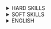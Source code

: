<details> <summary>HARD SKILLS</summary><blockquote>

<details><summary>Base IT knowledge</summary><blockquote>
  
<details><summary>Computer science</summary><blockquote>

**_Expected for selected level:_**

<details><summary>Basic data structures</summary><blockquote>

---
Success criteria:
+ Primitive data types
+ Array
+ Linked List
+ Stack
+ Map/Dictionary
+ Queue
+ Deque
---
Materials:
+ [Array Data Structure](http://en.wikipedia.org/wiki/Array_data_structure)
+ [Implementations](https://docs.oracle.com/javase/tutorial/collections/implementations/index.html)
+ [Queue](http://en.wikipedia.org/wiki/Queue_(abstract_data_type))
+ [Stack](http://en.wikipedia.org/wiki/Stack_(abstract_data_type))
---
</blockquote></details>

<details><summary>Recursion</summary><blockquote>

---
Success criteria:
+ Recursion vs Iteration
+ Head vs Tail recursion
---
Materials:
+ [Recursion](http://en.wikipedia.org/wiki/Recursion_(computer_science))
+ [Recursive Programming](https://www.cs.cmu.edu/~adamchik/15-121/lectures/Recursions/recursions.html)
+ [Replace Recursion with Iteration](https://www.refactoring.com/catalog/replaceRecursionWithIteration.html)
---
</blockquote></details>

<details><summary>Advanced data structures</summary><blockquote>

---
Success criteria:
+ Heap
+ Trees
+ Self-balanced trees (red-black, B-tree)
+ Graph definition
+ Graph types
+ Common graph problems
+ Concurrency data structures
---
Materials:
+ [Algorithms, Part II](https://www.coursera.org/learn/algorithms-part2)
+ [Collections cheat-sheet](http://zeroturnaround.com/wp-content/uploads/2016/04/Java-Collections-cheat-sheet.png)
+ [Implementations](https://docs.oracle.com/javase/tutorial/collections/implementations/index.html)
---
</blockquote></details>

<details><summary>Basic algorithms</summary><blockquote>

---
Success criteria:
+ Big-O notation
+ Divide-and-conquer algorithms
+ Randomized algorithms
+ Quick sort
+ Merge sort
+ Greedy algorithms
+ Lists manipulations
+ Binary search
---
Materials:
+ [Algorithms, Part I](https://www.coursera.org/learn/algorithms-part1)
+ [Algorithms: Design and Analysis, Part 1](https://www.coursera.org/course/algo)
+ [Thomas H Cormen: Introduction to Algorithms](https://www.amazon.com/Introduction-Algorithms-3rd-MIT-Press/dp/0262033844)
---
</blockquote></details>

<details><summary>Basic data structures internals</summary><blockquote>

---
Success criteria:
+ Basic data structures implementation details (for particular technology stack). Ex: ArrayList, LinkedList, HashMap
---
Materials:
+ [Hash Table](http://en.wikipedia.org/wiki/Hash_table)
+ [Implementations](https://docs.oracle.com/javase/tutorial/collections/implementations/index.html)
---
</blockquote></details>

**_Optional for selected level:_**

<details><summary>Advanced algorithms</summary><blockquote>

---
Success criteria:
+ Sequence alignment
+ Binary search tree
+ Tree traversal
+ Minimum spanning tree
+ Clustering
+ Depths first search
+ Breadth first search
+ Dijkstra shortest path
+ Dynamic programming
+ Knapsack problem
+ Travelling Salesman Problem
---
Materials:
+ [Algorithms (4th Edition) 4th Edition](Algorithms (4th Edition) 4th Edition by Robert Sedgewick (Author), Kevin Wayne (Author))
+ [Algorithms: Design and Analysis, Part 1](https://www.coursera.org/course/algo)
+ [Algorithms: Design and Analysis, Part 2](https://www.coursera.org/course/algo2)
+ [Basic Sorting algorithms](http://en.wikipedia.org/wiki/Sorting_algorithm)
+ [Red black tree](http://en.wikipedia.org/wiki/Red%E2%80%93black_tree)
+ [Trees](http://en.wikipedia.org/wiki/Tree_(data_structure))
+ [Understanding algorithm complexity](http://en.wikipedia.org/wiki/Analysis_of_algorithms)
---
</blockquote></details>

<details><summary>Cryptography</summary><blockquote>

---
Success criteria:
+ Symmetric cryptography
+ Asymmetric cryptography
+ Hashing
---
Materials:
+ [Cryptography](https://en.wikipedia.org/wiki/Cryptography)
+ [Hash function](http://en.wikipedia.org/wiki/Hash_function)
---
</blockquote></details>

<details><summary>Machine Learning</summary><blockquote>

---
Success criteria:
+ Supervised vs Non-supervised learning
+ Linear Regression
+ Logistic Regression
+ Neural Networks
---
Materials:
+ [Machine Learning](https://www.coursera.org/learn/machine-learning)
---
</blockquote></details>

<details><summary>P-Complete problems</summary><blockquote>

---
Success criteria:
+ Definition
+ P vs NP
+ Approaches for NP-Complete problems
---
Materials:
+ [Algorithms: Design and Analysis, Part 2](https://www.coursera.org/course/algo2)
---
</blockquote></details>

<details><summary>Optimization approaches</summary><blockquote>

---
Success criteria:
+ Genetic algorithm
+ Simulated annealing
+ Monte Carlo method
+ Gradient descent
+ Linear optimization (Simplex algorithm, Ellipsoid method)
---
Materials:
+ [Ellipsoid method](https://en.wikipedia.org/wiki/Ellipsoid_method)
+ [Genetic algorithm](https://en.wikipedia.org/wiki/Genetic_algorithm)
+ [Gradient descent](https://en.wikipedia.org/wiki/Gradient_descent)
+ [Monte Carlo method](https://en.wikipedia.org/wiki/Monte_Carlo_method)
+ [Simplex algorithm](https://en.wikipedia.org/wiki/Simplex_algorithm)
+ [Simulated annealing](https://en.wikipedia.org/wiki/Simulated_annealing)
---
</blockquote></details>

</blockquote></details>

</blockquote></details>

<details><summary>Architecture knowledge</summary><blockquote>

**_Expected for selected level:_**

<details><summary>Layered architecture</summary><blockquote>

---
Success criteria:
+ Different layers has to be named (presentation layer -> business layer -> persistence layer -> database) - Purpose of layer isolation (concept of Separation of Concern, layers are replaceable) - One way communication, concept of open and closed layers (open can be leaped over) - Elements of the various layers (presentation layer: jsf page, managed bean, business layer: business objects, persistence layer: persistence mgr -> mybatis, database: various SQL solutions, NoSQL)
---
Materials:
+ [Layered Application Guidelines](https://msdn.microsoft.com/en-us/library/ee658109.aspx)
+ [Layered Architecture : Pattern Description, Key Concepts](https://www.safaribooksonline.com/library/view/software-architecture-patterns/9781491971437/ch01.html)
---
</blockquote></details>

<details><summary>UML Basics for Developers - Novice</summary><blockquote>

---
Success criteria:
+ Understanding purpose and importance of UML
+ Ability to read any type of UML diagrams
---
Materials:
+ [UML Essentials for Java](http://www.amazon.com/UML-Java%C2%BF-Programmers-Robert-Martin/dp/0131428489)
---
</blockquote></details>

<details><summary>Architectural patterns</summary><blockquote>

---
Success criteria:
+ Understanding the basics: - Why does a clear, properly defined architecture is important? (seeing the big picture before starting the development, avoiding the big ball of mud…) - How does architecture patterns help? (help define basic characteristics/behavior of an app.) - List the various patterns (monolithic, Microservices, SOA, client-server, layered, space based, microkernel, pipe and filter...) - Understanding the differences between the pattern, when to use them (scalability, performance, ease of deployment, testability, other quality attributes)
---
Materials:
+ [CQRS](http://martinfowler.com/bliki/CQRS.html)
+ [Event-driven architecture](https://en.wikipedia.org/wiki/Event-driven_architecture)
+ [Event sourcing](http://martinfowler.com/eaaDev/EventSourcing.html)
+ [Event sourcing, event-driven architectures and CQRS](https://www.youtube.com/watch?v=aWUZLejW-2I)
+ [Software Architecture Fundamentals Understanding the Basics by O'Reilly](http://shop.oreilly.com/product/110000195.do)
+ [Software Architecture Patterns](http://www.oreilly.com/programming/free/software-architecture-patterns.csp)
---
</blockquote></details>

<details><summary>Domain-driven design</summary><blockquote>

---
Success criteria:
+ - Importance of a domain expert, the ubiquitous language - Bounded context - Entity vs. Value Object, Associations, Aggregates - Typical patterns in DDD (Repository Façade, Adapter) - Anti corruption layer - Domain events
---
Materials:
+ [DDD Community](http://dddcommunity.org/)
+ [Domain-Driven Design: Tackling Complexity in the Heart of Software](https://www.amazon.com/gp/product/0321125215/)
+ [Domain-Driven Design Quickly](http://www.infoq.com/minibooks/domain-driven-design-quickly)
+ [Pluralsight](http://www.pluralsight.com/courses/domain-driven-design-fundamentals)
---
</blockquote></details>

<details><summary>Integration Patterns - Intermediate</summary><blockquote>

---
Success criteria:
+ Theoretical knowledge of most integration patterns
+ Understanding of systems integration concepts
---
Materials:
+ [Compact list of the patterns](http://camel.apache.org/enterprise-integration-patterns.html)
+ [Introduction to integration patterns](http://www.amazon.com/Enterprise-Integration-Patterns-Designing-Deploying/dp/0321200683)
+ [Introduction to Integration With Apache Camel](https://www.pluralsight.com/courses/apache-camel-intro-integration)
---
</blockquote></details>

<details><summary>SOA + Microservices</summary><blockquote>

---
Success criteria:
+ Understanding the concepts of both SOA and MS (service components, distributed architecture) and bringing differences in compare SOA and MS (i.e. SOA is complex, expensive, difficult to understand and implement)
+ Describing implementation topologies (API REST-based, Application REST-based topology, Centralized messaging topology)
+ Name advantages of Microservices architecture versus SOA and vice versa
---
Materials:
+ [Event-Driven Microservices](http://shop.oreilly.com/product/0636920047551.do)
+ [Microservice architecture patterns and best practices](http://microservices.io/)
+ [Microsoft application architecture guide. Chapter 9: Service Layer Guidelines](https://docs.microsoft.com/en-us/previous-versions/msp-n-p/ee658090(v%3dpandp.10))
+ [Service layer](http://www.microsoft.com/en-us/download/details.aspx?id=16236)
---
</blockquote></details>

<details><summary>Typical architecture bugs/antipatterns</summary><blockquote>

---
Success criteria:
+ Architecture by implication: we go Agile, we don't need architecture Design by committee: too many person involved, but no unifying plan or vision -> one knowledgeable, accountable architect needed Analysis paralysis: too many details hide the core principles Vendor lock-in: dependency on one, big vendor Reinvent the wheel: missing communication between projects Big upfront design: designing the entire architecture at the beginning of the project when you know least about the system Armchair architecture: non-coding architects, who are not fully involved in the full lifecycle of the project
---
Materials:
+ [Useful reading](https://sourcemaking.com/antipatterns/software-architecture-antipatterns)
---
</blockquote></details>

<details><summary>UML Basics for Developers - Intermediate</summary><blockquote>

---
Success criteria:
+ Ability to draw any type of UML diagrams
+ Contribution to architecture documentation
---
Materials:
+ [UML Concepts](Michael R. Blaha, James R Rumbaugh. Object-Oriented Modeling and Design with UML)
+ [UML Distilled](http://www.amazon.com/UML-Distilled-Standard-Modeling-Language-ebook/dp/B000OZ0N8A/ref=mt_kindle?_encoding=UTF8&me=)
---
</blockquote></details>

<details><summary>Integration Patterns - Advanced</summary><blockquote>

---
Success criteria:
+ Practical usage of several integration patterns
---
Materials:
+ [Integration patterns](http://www.enterpriseintegrationpatterns.com/)
---
</blockquote></details>

<details><summary>Message-oriented architecture</summary><blockquote>

---
Success criteria:
+ Describe some patterns: CQRS, Event-sourcing
+ Comparison between Message-oriented architecture and Event-driven Architecture
+ Drawbacks of Message-oriented architecture (transactions support, maintenance and governance of component contracts)
+ PROS and CONS of the various development process stages comparing to other patterns (i.e. development VS deployment, testability VS scalability)
---
Materials:
+ [Enterprise integration patterns - designing, building, and deploying messaging solutions](http://www.amazon.com/Enterprise-Integration-Patterns-Designing-Deploying/dp/0321200683/)
---
</blockquote></details>

</blockquote></details>  

<details><summary>Development</summary><blockquote>

<details><summary>Java Development</summary><blockquote>

<details><summary>Java Software Design</summary><blockquote>

Expected for selected level:
<details><summary>GOF Patterns - Novice</summary><blockquote>
This is a dropdown with text!
</blockquote></details>

<details><summary>Aspect-oriented programming</summary><blockquote>
This is a dropdown with text!
</blockquote></details>

<details><summary>GOF Patterns - Intermediate</summary><blockquote>
This is a dropdown with text!
</blockquote></details>

<details><summary>OOP design principles</summary><blockquote>
This is a dropdown with text!
</blockquote></details>

<details><summary>Functional programming</summary><blockquote>
This is a dropdown with text!
</blockquote></details>

Optional for selected level:
<details><summary>Reactive design/programming</summary><blockquote>
This is a dropdown with text!
</blockquote></details>

</blockquote></details>

<details><summary>Java SE Development</summary><blockquote>
  
<details><summary>Core Java Development</summary><blockquote>

**_Expected for selected level:_**

<details><summary>Java and XML - Novice</summary><blockquote>
  
---  
Success criteria:
+ Understand the concept of marshalling / unmarshalling
+ Understand XML parsing concepts
---
Materials:
Java & XML
+ https://www.ntu.edu.sg/home/ehchua/programming/java/J6d_xml.html
+ https://docs.oracle.com/javase/tutorial/jaxb/TOC.html
+ http://www.oracle.com/technetwork/articles/javase/index-140168.html
+ https://www.javatpoint.com/jaxb-unmarshalling-example
+ https://examples.javacodegeeks.com/core-java/xml/bind/jaxb-unmarshal-example/
---
</blockquote></details>

<details><summary>Java Collections overview</summary><blockquote>

---
Success criteria:
+ Know all basic interfaces (List, Set, Map) and understand their differences
+ Know implementations of these interfaces from JDK and their behavior
---
Materials:
+ [Collections.compare:JDK, Eclipse, Guava, Apache](https://youtu.be/QwZF8xQHlxE?t=2504)
+ [Collections Framework Overview](https://docs.oracle.com/javase/8/docs/technotes/guides/collections/overview.html)
+ [Java Collections Framework](http://www.tutorialspoint.com/java/java_collections.htm)
+ [Java Collections Framework summary table](http://www.codejava.net/java-core/collections/java-collections-framework-summary-table)
+ [Java collections overview](http://tutorials.jenkov.com/java-collections/overview.html)
+ [Java collections overview](https://en.wikiversity.org/wiki/Java_Collections_Overview)
---
</blockquote></details>

<details><summary>Java IO</summary><blockquote>

---
Success criteria:
+ Know Java serialization approaches
+ Reader/Writer vs Stream
---
Materials:
+ [Introduction to Java Serialization](https://www.baeldung.com/java-serialization)
+ [java.io Quick Reference](http://www.cs101.org/ipij/io-reference.html)
---
</blockquote></details>

<details><summary>Java Language Fundamentals</summary><blockquote>

---
Success criteria:
+ Understand OOP concepts
+ Know language syntax and constructions
+ Understand visibility modifiers, exception handling
+ Be aware of java.lang.*classes
---
Materials:
+ [Java - Basic Syntax](http://www.tutorialspoint.com/java/java_basic_syntax.htm)
+ [Java Language Specification > Chapter 18. Syntax](https://docs.oracle.com/javase/specs/jls/se7/html/jls-18.html)
+ [Java Language Specification > Chapter 19. Syntax](https://docs.oracle.com/javase/specs/jls/se8/html/jls-19.html)
+ [Java Programming Cheatsheet](http://introcs.cs.princeton.edu/java/11cheatsheet/)
+ [Some Java Syntax for Applications](http://www.willamette.edu/~gorr/classes/cs231/lectures/chp2.htm)
---
</blockquote></details>

<details><summary>Java Management Extensions (JMX) - Novice</summary><blockquote>

---
Success criteria:
+ Terms
+ Manageable Resource
+ Mbean
+ MBean Server
+ Accessing Mbeans
---
Materials:
+ [Essentials of the JMX API](http://docs.oracle.com/javase/1.5.0/docs/guide/jmx/tutorial/essential.html)
+ [Getting Started with Java Management Extensions (JMX)](http://www.oracle.com/technetwork/articles/javase/jmx-138825.html)
---
</blockquote></details>

<details><summary>Java Security, overview</summary><blockquote>

---
Success criteria:
+ Java Security Overview (hashing, signing, cryptography)
---
Materials:
+ [Java Security API](http://journals.ecs.soton.ac.uk/java/tutorial/security1.1/overview/index.html)
+ [Overview of Java Security Models](https://docs.oracle.com/cd/E12839_01/core.1111/e10043/introjps.htm)
---
</blockquote></details>

<details><summary>Multithreading: classic model and concurrency - Novice</summary><blockquote>

---
Success criteria:
+ Synchronized keyword (static vs non-static method, synchronized block)
+ volatile keyword, gotchas with 64-bit values
+ wait/notify/notifyAll, sleep, yeild
+ Starting new thread (start vs run), Runnable interface
+ Daemon Threads + JVM shutdown
+ Shutdown Hooks
+ Thread Groups
---
Materials:
+ [The Java Tutorials: Concurrency](https://docs.oracle.com/javase/tutorial/essential/concurrency/)
---
</blockquote></details>

<details><summary>The Java Database Connectivity API (JDBC), basics</summary><blockquote>

---
Success criteria:
+ Establishing a Connection
+ Using Callable Statements
+ Using Prepared Statements
+ Protecting from SQL injections
---
Materials:
+ [Java JDBC Tutorial - Part 0: Overview](https://www.youtube.com/watch?v=8-iQDUl10vM)
+ [Processing SQL Statements with JDBC](https://docs.oracle.com/javase/tutorial/jdbc/basics/processingsqlstatements.html)
---
</blockquote></details>

<details><summary>Java and XML - Intermediate</summary><blockquote>

---
Success criteria:
+ Be able to compare DOM / SAX / StAX / JAXB and select the most appropriate for the problem
+ Be able to customize XML processing operations
+ Know what is XPath and when to use it
+ Be aware of XSLT and its use cases
+ XSDs and DTDs
---
Materials:
+ [Document Object Model (DOM)](https://www.youtube.com/watch?v=ABIEmAyKtls)
+ [Extensible Stylesheet Language Transformations (XSLT/XPath), Xpath](https://www.youtube.com/watch?v=GCHfgJFzvKk)
+ [Generate XML Schema from Java class using 'schemagen' tool](http://theopentutorials.com/post/uncategorized/generate-xml-schema-from-java-class-using-schemagen-tool/)
+ [Java API for XML Processing (JAXP)](http://homepages.inf.ed.ac.uk/stg/teaching/ec/slides/jaxp.pdf)
+ [Java API for XML Processing (JAXP), in practice](http://www.ibm.com/developerworks/ru/library/x-stax1/)
+ [JAXB tutorial part 1: XML Binding explained : javavids](https://www.youtube.com/watch?v=4J_ytgQ96Kg)
+ [Simple API for XML (SAX)](https://xerces.apache.org/xerces2-j/faq-sax.html#faq-1)
+ [Simple API for XML (SAX)](http://www.saxproject.org/quickstart.html)
+ [Streaming API for XML (StAX)](https://docs.oracle.com/javase/tutorial/jaxp/stax/why.html)
---
</blockquote></details>

<details><summary>Java Collections day-to-day usage</summary><blockquote>

---
Success criteria:
+ Understand implementation details of concrete classes
---
Materials:
+ [Java Collections](http://www.benchresources.net/interview-question-on-java-collection-framework-overview/)
+ [Java collections overview](http://java-performance.info/java-collections-overview/)
---
</blockquote></details>

<details><summary>Java Management Extensions (JMX) - Intermediate</summary><blockquote>

---
Success criteria:
+ JMX Agent
+ Instrumentation
+ JMX API
---
Materials:
+ [Using JMX Agents](https://docs.oracle.com/javase/8/docs/technotes/guides/jmx/overview/agent.html)
---
</blockquote></details>

<details><summary>Java Naming & Directory Interface (JNDI)</summary><blockquote>

---
Success criteria:
+ JNDI Overview
+ JNDI Context
+ JNDI Environment
+ Binding Objects
+ Type Inference
---
Materials:
+ [Java Naming and Directory Interface (JNDI)](http://docs.oracle.com/javase/8/docs/technotes/guides/jndi/)
+ [Naming and Directory Concepts](https://docs.oracle.com/javase/tutorial/jndi/concepts/index.html)
---
</blockquote></details>

<details><summary>Java NIO - Intermediate</summary><blockquote>

---
Success criteria:
+ NIO files
---
Materials:
+ [Java NIO files tutorial (Oracle site)](https://docs.oracle.com/javase/tutorial/essential/io/fileio.html)
---
</blockquote></details>

<details><summary>Multithreading: classic model and concurrency - Intermediate</summary><blockquote>

---
Success criteria:
+ Standard Executors (Single-Thread, Fixed, Pooled)
+ Scheduled executor
+ Callable/Future interface
+ ReentrantLock, ReentrantReadWriteLock
+ Atomic* (Integer, Boolean, etc)
+ Concurrent collections: CopyOnWriteArrayList/Set, ConcurrentSkipListMap/Set, ConcurrentHashMap
+ Thread States
+ BlockingQueues/Dequeues (Linked*, Array*, Priority*,etc...)
---
Materials:
+ [Java Concurrency Essentials Tutorial](https://www.javacodegeeks.com/2015/09/java-concurrency-essentials.html)
+ [Java Concurrent Animated](https://sourceforge.net/projects/javaconcurrenta)
---
</blockquote></details>

<details><summary>The Java Database Connectivity API (JDBC), in practice</summary><blockquote>

---
Success criteria:
+ Using Transactions
+ Obtaining metadata
+ Batch Processing
---
Materials:
+ [An Introduction to Java Database (JDBC) Programming](http://www.ntu.edu.sg/home/ehchua/programming/java/JDBC_Basic.html)
+ [JDBC Performance Tuning](http://www.simplecodestuffs.com/jdbc-performance-tuning/)
+ [JDBC - Transactions](http://www.tutorialspoint.com/jdbc/jdbc-transactions.htm)
+ [Using SQLXML Objects](https://docs.oracle.com/javase/tutorial/jdbc/basics/sqlxml.html)
---
</blockquote></details>

<details><summary>Java and XML - Advanced</summary><blockquote>

---
Success criteria:
+ Schema generation (schemagen)
+ Mapping cyclic references to XML
+ Dealing with large documents, performance and thread-safety
+ When to Use StAX
+ Streaming versus DOM
+ Pull Parsing versus Push Parsing
+ StAX Use Cases
+ Comparing StAX to Other JAXP APIs
+ StAX API
+ Cursor API
+ Iterator API
+ Iterator Event Types
+ Event Mapping
---
Materials:
+ [Trail: Java API for XML Processing (JAXP)](https://docs.oracle.com/javase/tutorial/jaxp/)
---
</blockquote></details>

<details><summary>Java Management Extensions (JMX) - Advanced</summary><blockquote>

---
Success criteria:
+ JMX Connectors
+ Lookup Services
+ Configuration
+ JMX Security
---
Materials:
+ [MX: Much More Than Just Application Monitoring](https://www.youtube.com/watch?v=aKGYa6Y9r60)
---
</blockquote></details>

<details><summary>Java Memory Model</summary><blockquote>

---
Success criteria:
+ Synchronizes-With rule
+ Happens-Before rule
+ synchronized keyword semantics
+ volatile keyword semantics
+ final fields visibility
---
Materials:
+ [JLS Chapter 17](https://docs.oracle.com/javase/specs/jls/se7/html/jls-17.html)  
---
</blockquote></details>

<details><summary>Java NIO - Advanced</summary><blockquote>

---
Success criteria:
+ Java NIO vs. IO
+ NIO network programming
---
Materials:
+ [Java NIO vs. IO](http://tutorials.jenkov.com/java-nio/index.html)
---
</blockquote></details>

<details><summary>Multithreading: classic model and concurrency - Advanced</summary><blockquote>

---
Success criteria:
+ Semaphore, Phaser, CountdownLatch, CyclicBarrier
+ Fork/Join pool
+ Self-Monitoring, Deadlock detection, long wait detection (over JMX)
---
Materials:
+ [Java Concurrency Utilities](http://tutorials.jenkov.com/java-util-concurrent/index.html)
---
</blockquote></details>

<details><summary>The Java Database Connectivity API (JDBC), advanced</summary><blockquote>

---
Success criteria:
+ Using Advanced Data Types (large objects, arrays, etc.)
+ Streaming Large Portions of Data
+ Transaction Isolation Levels
+ Safepoints
---
</blockquote></details>

**_Optional for selected level:_**

<details><summary>Authentication and Access Control</summary><blockquote>

---
Success criteria:
+ Java Authentication and Authorization Service (JAAS)
+ Signature Timestamp Support
---
Materials:
+ [JAAS Tutorials](http://www.cs.lafayette.edu/docs/java/guide/security/jaas/tutorials/index.html)
---
</blockquote></details>

<details><summary>Cryptography in Java</summary><blockquote>

---
Success criteria:
+ Java Cryptography Architecture(JCA)
+ Java Cryptographic Extension (JCE)
---
Materials:
+ [Java Cryptography Architecture](https://docs.oracle.com/javase/10/security/java-cryptography-architecture-jca-reference-guide.htm)
---
</blockquote></details>

<details><summary>Java Security, advanced</summary><blockquote>

---
Success criteria:
+ Security Architecture
+ Standard Algorithm
+ Oracle Providers
+ Policy Permissions
+ Default Policy Implementation and Policy File Syntax
+ API for Privileged Blocks
+ Security Managers
+ Security for Rich Internet Applications (RIAs)
+ Troubleshooting Security
+ The XML Digital Signature
---
</blockquote></details>

<details><summary>Lock-free programming</summary><blockquote>

---
Success criteria:
+ Difference from the approach with locks
+ Atomic operations, CAS, spinlocks, ABA problem
+ Lock-structures (queue, stack, map)
---
</blockquote></details>

<details><summary>Public Key Infrastructure (PKI)</summary><blockquote>

---
Success criteria:
+ X.509 Certificate and Certificate Revocations Lists (CRLs)
+ Java CertPath API
+ On-Line Certificate Status Protocol (OCSP)
+ Java PKCS#11 Reference Guide
---
Materials:
+ [Public Key Infrastructure (PKI)](https://www.youtube.com/watch?v=GQVSpHDfW4s)
---
</blockquote></details>

<details><summary>Secure Communications</summary><blockquote>

---
Success criteria:
+ Java Secure Socket Extension(JSSE)
+ Java GSS-API(JGSS)
+ Java SASL API
---
Materials:
+ [Support Readiness Document for Java Secure Socket Extension 1.0.1](http://ls7-www.cs.uni-dortmund.de/doc2/ersticd/dokumentation/supportreadiness/JSSE_SRD.pdf)
---
</blockquote></details>

</blockquote></details>

<details><summary>JVM, JDK and Tools</summary><blockquote>

**_Expected for selected level:_**

<details><summary>Classloading - Intermediate</summary><blockquote>

---
Success criteria:
+ Bootstrap, System and Extension classloaders
+ Current and Context Classloaders
+ How a class is loaded within JVM
---
Materials:
+ [Loading, Linking, and Initializing](https://docs.oracle.com/javase/specs/jvms/se7/html/jvms-5.html)
---
</blockquote></details>

<details><summary>Garbage Collection in Java</summary><blockquote>

---
Success criteria:
+ Available Collectors
+ Parallel Collector
+ Concurrent Collector
+ Sizing the Generations
---
Materials:
+ [Java Garbage Collection Basics](http://www.oracle.com/webfolder/technetwork/tutorials/obe/java/gc01/index.html)
+ [Java Garbage Collection Handbook](https://plumbr.io/java-garbage-collection-handbook)
+ [Java SE 8 HotSpot Virtual Machine Garbage Collection Tuning](https://docs.oracle.com/javase/10/gctuning/toc.htm)
---
</blockquote></details>

<details><summary>HotSpot Ergonomics</summary><blockquote>

---
Success criteria:
+ Garbage collector
+ Heap size
+ Runtime compiler
---
</blockquote></details>

<details><summary>HotSpot Performance and Tuning</summary><blockquote>

---
Success criteria:
+ Memory and Garbage Collection
+ Startup and Runtime Performance Optimization
+ Heap Monitoring
+ Thread Monitoring
+ Analysis Tools
---
Materials:
+ [Introduction to HotSpot JVM Performance and Tuning](https://www.ibm.com/support/knowledgecenter/SS3JSW_6.0.0/performance/performance/integrator/SIPM_HotSpotJVMIntro.html?view=embed)
+ [JVM runtime analysis](https://docs.bmc.com/docs/display/public/ars81/JVM+runtime+analysis)
+ [Tuning Java Virtual Machines (JVMs)](https://docs.oracle.com/cd/E24329_01/web.1211/e24390/jvm_tuning.htm#PERFM150)
---
</blockquote></details>

<details><summary>HotSpot VM overview</summary><blockquote>

---
Success criteria:
+ Engine Architecture
+ Command Line Options
---
Materials:
+ [The JVM Architecture Explained](https://dzone.com/articles/jvm-architecture-explained)
---
</blockquote></details>

<details><summary>Java Troubleshooting, Profiling, Monitoring and Management Tools</summary><blockquote>

---
Success criteria:
+ jconsole, Java Visual VM
+ Java Mission Control, Java Flight Recorder
---
Materials:
+ [Java Troubleshooting, Profiling, Monitoring and Management Tools](https://docs.oracle.com/javase/8/docs/technotes/tools/unix/s8-management-tools.html#sthref275)
---
</blockquote></details>

<details><summary>Classloading - Advanced</summary><blockquote>

---
Success criteria:
+ Implementing your own classloader
+ Classloading within application servers
+ Classloading and OSGi
---
Materials:
+ [Add link]()
---
</blockquote></details>

**_Optional for selected level:_**

<details><summary>Create and Build Applications</summary><blockquote>

---
Success criteria:
+ extcheck, jdeps, java, javah, jdb
---
Materials:
+ [Create and Build Applications](https://docs.oracle.com/javase/8/docs/technotes/tools/unix/s1-create-build-tools.html#sthref31)
---
</blockquote></details>

<details><summary>Internationalization Tools</summary><blockquote>

---
Success criteria:
+ native2ascii
---
Materials:
+ [Internationalization Tools](https://docs.oracle.com/javase/8/docs/technotes/tools/unix/s3-internationalizat-tools.html#sthref162)
---
</blockquote></details>

<details><summary>Java DB</summary><blockquote>

---
Success criteria:
+ Java DB overview
---
Materials:
+ [Add link]()
---
</blockquote></details>

<details><summary>Java Deployment Tools</summary><blockquote>

---
Success criteria:
+ javapackager, pack200, unpack200
---
Materials:
+ [Java Deployment Tools](https://docs.oracle.com/javase/8/docs/technotes/tools/unix/s6-deployment-tools.html#sthref214)
---
</blockquote></details>

<details><summary>Java IDL and RMI-IIOP Tools</summary><blockquote>

---
Success criteria:
+ tnameserv, idlj, orbd, servertool
---
Materials:
+ [Java IDL and RMI-IIOP Tools](https://docs.oracle.com/javase/8/docs/technotes/tools/unix/s5-idl-rmi-iiop.html#sthref183)
---
</blockquote></details>

<details><summary>Java Virtual Machine Tool Interface (JVM TI)</summary><blockquote>

---
Success criteria:
+ Java Virtual Machine Tool Interface (JVM TI) overview
---
Materials:
+ [Add link]()
---
</blockquote></details>

<details><summary>Java Web Services Tools</summary><blockquote>

---
Success criteria:
+ scheamgen, wsgen, wsimport, xjc
---
Materials:
+ [Java Web Services Tools](https://docs.oracle.com/javase/8/docs/technotes/tools/unix/s10-web-services-tools.html#sthref310)
---
</blockquote></details>

<details><summary>Java Web Start Tools</summary><blockquote>

---
Success criteria:
+ javaws
---
Materials:
+ [Java Web Start Tools](https://docs.oracle.com/javase/8/docs/technotes/tools/unix/s7-web-start-tools.html#sthref269)
---
</blockquote></details>

<details><summary>Monitoring Tools</summary><blockquote>

---
Success criteria:
+ jcmd, jps, jstat , jstatd
---
Materials:
+ [Monitoring Tools](https://docs.oracle.com/javase/8/docs/technotes/tools/unix/s9-monitoring-tools.html#sthref282)
---
</blockquote></details>

<details><summary>Remote Method Invocation (RMI) Tools</summary><blockquote>

---
Success criteria:
+ rmic, rmiregistry, rmid, serialver
---
Materials:
+ [Remote Method Invocation (RMI) Tools](https://docs.oracle.com/javase/8/docs/technotes/tools/unix/s4-rmi-tools.html#sthref166)
---
</blockquote></details>

<details><summary>Scripting Tools</summary><blockquote>

---
Success criteria:
+ jjs
+ jrunscript
---
Materials:
+ [Scripting Tools](https://docs.oracle.com/javase/8/docs/technotes/tools/unix/s12-scripting-tools.html#sthref347)
---
</blockquote></details>

<details><summary>Security Tools</summary><blockquote>

---
Success criteria:
+ keytool, jarsigner, policytool, kinit, klist, ktab
---
Materials:
+ [Security Tools](https://docs.oracle.com/javase/8/docs/technotes/tools/unix/s2-security-tools.html#sthref123)
---
</blockquote></details>

<details><summary>The Java Virtual Machine Specification, advanced</summary><blockquote>

---
Success criteria:
+ The class File Format
+ The ClassFile Structure
+ The Internal Form of Names
+ Descriptors
+ The Constant Pool
+ Fields
+ Methods
+ Attributes
+ Format Checking
+ Constraints on Java Virtual Machine code
+ Loading, Linking, and Initializing
+ The Java Virtual Machine Instruction Set
+ HotSpot Engine Architecture
+ HotSpot Thread Implementation (Solaris)
---
Materials:
+ [Add link]()
---
</blockquote></details>

<details><summary>The Java Virtual Machine Specification, basics</summary><blockquote>

---
Success criteria:
+ The Structure of the Java Virtual Machine
+ Classloader subsystem
+ Runtime data areas
+ Execution engine
---
Materials:
+ [The Java Virtual Machine](https://www.artima.com/insidejvm/ed2/jvmP.html)
---
</blockquote></details>

<details><summary>The Java Virtual Machine Specification, in practice</summary><blockquote>

---
Success criteria:
+ Compiling for the Java Virtual Machine
+ ByteCode Format
+ Constants, Local Variables, and Control Constructs representation
+ Arithmetic representation
+ Accessing the Run-Time Constant Pool
+ Receiving Arguments representation
+ Invoking Methods representation
+ Class Instances representation
+ Arrays representation
+ Compiling Switches
+ Operations on the Operand Stack
+ Throwing and Handling Exceptions
+ Compiling finally
+ Synchronization representation
+ Annotations
---
Materials:
+ [Internal architecture of the Java Virtual Machine (JVM) Java SE 7](http://blog.jamesdbloom.com/JVMInternals.html#per_thread)
---
</blockquote></details>

<details><summary>Troubleshooting tools</summary><blockquote>

---
Success criteria:
+ jinfo, jhat, jmap, jsadebugd, jstack
---
Materials:
+ [Troubleshooting tools](https://docs.oracle.com/javase/8/docs/technotes/tools/unix/s9-monitoring-tools.html#sthref282)
---
</blockquote></details>

</blockquote></details>

</blockquote></details>

<details><summary>Java EE Development</summary><blockquote>
This is a dropdown with text!
</blockquote></details>

<details><summary>Java 8</summary><blockquote>

**_Expected for selected level:_**

<details><summary>Concurrency</summary><blockquote>

---
Success criteria:
+ CompletableFuture
+ StampedLock
+ LongAdder, DoubleAdder
+ Parallel sorting
---
Materials:
+ [CompletableFuture in Java 8](https://youtu.be/-MBPQ7NIL_Y)
+ [Guide to CompletableFuture](http://www.baeldung.com/java-completablefuture)
+ [Java 8 concurrency](http://winterbe.com/posts/2015/04/07/java8-concurrency-tutorial-thread-executor-examples/)
+ [Java Parallel Sorting Blog](https://www.javacodegeeks.com/2013/04/arrays-sort-versus-arrays-parallelsort.html)
+ [New Concurrency Utilities in Java 8](https://youtu.be/Q_0_1mKTlnY)
---
</blockquote></details>

<details><summary>Interface’s Default and Static Methods</summary><blockquote>

---
Success criteria:
+ New default methods in JDK
+ Static methods in interfaces
---
Materials:
+ [Default Methods](http://docs.oracle.com/javase/tutorial/java/IandI/defaultmethods.html)
+ [Everything about Java 8](http://www.techempower.com/blog/2013/03/26/everything-about-java-8/)
+ [Interface Default and Static Method Reference](https://softwarecave.org/2017/02/13/default-and-static-methods-in-interfaces-in-java-8/)
---
</blockquote></details>

<details><summary>Lambdas and Functional Interfaces</summary><blockquote>

---
Success criteria:
+ Lambda expressions syntax
+ Method references
+ Purpose of @FunctionalInterface
+ API support for functional style (java.util.function)
---
Materials:
+ [Java 8 in action](https://www.manning.com/books/java-8-in-action)
+ [Your questions answered: all about Lambdas and friends](http://www.lambdafaq.org/)
---
</blockquote></details>

<details><summary>Significant Java 8 API changes</summary><blockquote>

---
Success criteria:
+ Optional class
+ New Date/Time API
---
Materials:
+ [DZone's Guide to Modern Java](https://dzone.com/guides/modern-java)
+ [Guide to Java 8 Optional](https://www.baeldung.com/java-optional)
+ [Java 8 Time and Date API Reference (1)](http://mattgreencroft.blogspot.com/2014/12/java-8-time-choosing-right-object.html)
+ [Java 8 Time and Date API Reference (2)](https://blog.tompawlak.org/java-8-conversion-new-date-time-api)
+ [Java 8 Time and Date API Reference (3)](https://www.nagarro.com/en/perspectives/post/28/java-8-new-date-and-time-api)
---
</blockquote></details>

<details><summary>Streams</summary><blockquote>

---
Success criteria:
+ Intermediate and terminal operations
+ Classes from java.util.stream (Stream, StreamSupport, Spliterator), streams of primitives
+ Sequential and parallel streams
+ Standard streams (map, filter, sum, etc)
---
Materials:
+ [Part 2: Processing Data with Java SE 8 Streams](http://www.oracle.com/technetwork/articles/java/architect-streams-pt2-2227132.html)
+ [Processing Data with Java SE 8 Streams, Part 1](http://www.oracle.com/technetwork/articles/java/ma14-java-se-8-streams-2177646.html)
---
</blockquote></details>

</blockquote></details>

<details><summary>Application Layer Frameworks</summary><blockquote>

<details><summary>Spring Framework</summary><blockquote>

<details><summary>Spring Core</summary><blockquote>

**_Expected for selected level:_**

<details><summary>Beans, IoC Container</summary><blockquote>

---
Success criteria:
+ Container and Beans overview
+ Dependencies
+ Bean scopes
+ Customizing the nature of a bean
+ Bean definition inheritance
+ Container Extension Points
+ XML based container configuration
+ Annotation-based container configuration
+ Classpath scanning and managed components
+ Using JSR 330 Standard Annotations
+ Java-based container configuration
+ Additional Capabilities of the ApplicationContext
+ The BeanFactory
---
Materials:
+ [Beans, IoC Container](https://docs.spring.io/spring/docs/current/spring-framework-reference/core.html#beans)
+ [Spring Fundamentals](https://www.pluralsight.com/courses/spring-fundamentals)
---
</blockquote></details>

<details><summary>Resources files handling</summary><blockquote>

---
Success criteria:
+ The Resource interface
+ The ResourceLoader
+ Resources as dependencies
+ Application contexts and Resource paths
---
Materials:
+ [Resources files handling](https://docs.spring.io/spring/docs/current/spring-framework-reference/core.html#resources)
---
</blockquote></details>

<details><summary>AOP with Spring - Intermediate</summary><blockquote>

---
Success criteria:
+ AOP Introduction
+ Built in proxying mechanisms
---
Materials:
+ [AOP with Spring - Intermediate](https://docs.spring.io/spring/docs/current/spring-framework-reference/core.html#aop)
---
</blockquote></details>

<details><summary>EJB</summary><blockquote>

---
Success criteria:
+ Accessing EJBs
+ Spring’s EJB implementation support
---
Materials:
+ [EJB](https://docs.spring.io/spring/docs/current/spring-framework-reference/integration.html#ejb)
---
</blockquote></details>

<details><summary>Introduction to Spring Testing</summary><blockquote>

---
Success criteria:
+ Introduction to Spring Testing
+ Unit Testing
+ Integration Testing
+ MVC Test Framework
---
Materials:
+ [Introduction to Spring Testing](https://docs.spring.io/spring/docs/current/spring-framework-reference/testing.html#testing-introduction)
---
</blockquote></details>

<details><summary>JMS</summary><blockquote>

---
Success criteria:
+ Using Spring JMS
+ Sending a Message
+ Receiving a message
---
Materials:
+ [JMS](http://docs.spring.io/spring/docs/current/spring-framework-reference/html/jms.html)
---
</blockquote></details>

<details><summary>Spring MVC Framework</summary><blockquote>

---
Success criteria:
+ The DispatcherServlet
+ Implementing Controllers
+ Handler mappings
+ Resolving views
+ Building URIs
+ Using locales
+ Using themes
+ Spring’s multipart (file upload) support
+ Handling exceptions
+ Web Security
+ Convention over configuration support
+ HTTP caching support
+ Configuring Spring MVC
---
Materials:
+ [Spring MVC Framework](https://docs.spring.io/spring/docs/current/spring-framework-reference/web.html#mvc)
---
</blockquote></details>

<details><summary>Spring.MVC Framework. REST Implementation</summary><blockquote>

---
Success criteria:
+ Creating REST Controllers
+ RestTemplate usage
+ HTTP Message Conversion
+ Async RestTemplate
+ Creating asynchronous controller
---
Materials:
+ [Architecting Web Applications with Spring](https://www.pluralsight.com/courses/architecting-web-applications-spring)
+ [Spring.MVC Framework. REST Implementation(1)](https://docs.spring.io/spring-framework/docs/4.3.13.RELEASE/spring-framework-reference/html/mvc.html#mvc-controller)
+ [Spring.MVC Framework. REST Implementation(2)](https://docs.spring.io/spring-framework/docs/current/spring-framework-reference/web.html#mvc-controller)
+ [Spring.MVC Framework. REST Implementation](https://spring.io/guides/gs/rest-service/)
---
</blockquote></details>

<details><summary>Validation, Data Binding, and Type Conversion</summary><blockquote>

---
Success criteria:
+ Resolving codes to error messages
+ Bean manipulation and the BeanWrapper
+ Spring Type Conversion
+ Spring Field Formatting
+ Configuring a global date & time format
+ Spring Validation
---
Materials:
+ [Validation, Data Binding, and Type Conversion(1)](https://docs.spring.io/spring-framework/docs/4.3.13.RELEASE/spring-framework-reference/html/validation.html)
+ [Validation, Data Binding, and Type Conversion(2)](https://docs.spring.io/spring-framework/docs/current/spring-framework-reference/core.html#validation)
---
</blockquote></details>

<details><summary>AOP with Spring - Advanced</summary><blockquote>

---
Success criteria:
+ @AspectJ support
+ Using AspectJ with Spring applications
+ Schema-based AOP support
+ Mixing aspect types
+ Pointcut API in Spring
+ Advice API in Spring
+ Advisor API in Spring
+ Using the ProxyFactoryBean to create AOP proxies
+ Concise proxy definitions
+ Creating AOP proxies programmatically with the ProxyFactory
+ Manipulating advised objects
+ Using TargetSources
+ Defining new Advice types
---
Materials:
+ [AOP using Spring AOP and AspectJ](https://www.pluralsight.com/courses/aspect-oriented-programming-spring-aspectj)
+ [AOP with Spring - Advanced](https://docs.spring.io/spring/docs/current/spring-framework-reference/core.html#aop-api)
---
</blockquote></details>

<details><summary>Cache Abstraction</summary><blockquote>

---
Success criteria:
+ Declarative annotation-based caching
+ Declarative XML-based caching
+ Configuring the cache storage
+ Plugging-in different back-end caches
---
Materials:
+ [Cache Abstraction](https://docs.spring.io/spring/docs/current/spring-framework-reference/integration.html#cache)
+ [Cache Providers](http://docs.spring.io/spring-boot/docs/current/reference/html/boot-features-caching.html)
---
</blockquote></details>

<details><summary>JMX</summary><blockquote>

---
Success criteria:
+ Exporting your beans to JMX
+ Controlling the management interface of your beans
+ Controlling the ObjectNames for your beans
+ JSR-160 Connectors
+ Accessing MBeans via Proxies
+ Notifications
---
Materials:
+ [JMX](http://docs.spring.io/autorepo/docs/spring/3.2.x/spring-framework-reference/html/jmx.html)
---
</blockquote></details>

<details><summary>Task Execution and Scheduling</summary><blockquote>

---
Success criteria:
+ The Spring TaskExecutor
+ The Spring TaskScheduler
+ Annotation Support
+ The Task Namespace
+ Using the Quartz Scheduler
---
Materials:
+ [Task Execution and Scheduling](https://docs.spring.io/spring/docs/current/spring-framework-reference/integration.html#scheduling)
---
</blockquote></details>

</blockquote></details>

<details><summary>Spring Data</summary><blockquote>

**_Expected for selected level:_**

<details><summary>Mapping frameworks - Spring JDBC</summary><blockquote>

---
Success criteria:
+ Basic JDBC processing
+ Controlling database connections
+ JDBC batch operations
+ Simplifying JDBC operations with the SimpleJdbc classes
+ Modeling JDBC operations as Java objects
+ Common problems with parameter and data value handling
+ Initializing a DataSource
---
Materials:
+ [Mapping frameworks - Spring JDBC](http://docs.spring.io/spring/docs/current/spring-framework-reference/html/jdbc.html)
---
</blockquote></details>

<details><summary>ORMs support</summary><blockquote>

---
Success criteria:
+ Resource and transaction management
+ Exception translation
+ Hibernate setup
+ Implementing DAOs based on plain JPA
---
Materials:
+ [Getting Started with Spring Data JPA](https://www.pluralsight.com/courses/spring-data-jpa-getting-started)
+ [ORMs support](https://docs.spring.io/spring-framework/docs/5.0.2.RELEASE/spring-framework-reference/data-access.html#orm)
---
</blockquote></details>

<details><summary>Programmatic transaction management</summary><blockquote>

---
Success criteria:
+ Spring Framework transaction management
+ Synchronizing resources with transactions
+ Declarative transaction management
+ Programmatic transaction management
---
Materials:
+ [Programmatic transaction management](http://docs.spring.io/spring/docs/current/spring-framework-reference/html/transaction.html)
---
</blockquote></details>

<details><summary>Spring Data REST</summary><blockquote>

---
Success criteria:
+ Introduction to Spring Data REST
---
Materials:
+ [Getting Started with Spring Data REST](https://www.pluralsight.com/courses/spring-data-rest-getting-started)
+ [Spring Data REST](http://docs.spring.io/spring-data/rest/docs/current/reference/html/)
+ [Use common Spring queries to access multiple NoSQL data stores](http://www.javaworld.com/article/2078898/open-source-tools/open-source-tools-open-source-java-projects-spring-data.html)
---
</blockquote></details>

</blockquote></details>

<details><summary>Spring Integration</summary><blockquote>

**_Expected for selected level:_**

<details><summary>Spring Integration introduction</summary><blockquote>

---
Success criteria:
+ Understnding basic concepts
+ List some basic patterns handled by Spring Integration
---
Materials:
+ [Develop a robust message-passing architecture with Spring Integration](http://www.javaworld.com/article/2142107/spring-framework/open-source-java-projects-spring-integration.html)
+ [Spring Integration introduction](https://docs.spring.io/spring-integration/reference/html/)
---
</blockquote></details>

</blockquote></details>

<details><summary>Spring Boot</summary><blockquote>

**_Expected for selected level:_**

<details><summary>Spring Boot introduction</summary><blockquote>

---
Success criteria:
+ Understnding basic concepts
+ Starter usage
---
Materials:
+ ["Bootiful" Applications with Spring Boot](https://www.youtube.com/watch?v=NalZ4je7ch8)
+ [Spring Boot: Efficient Development, Configuration, and Deployment](https://www.pluralsight.com/courses/spring-boot-efficient-development-configuration-deployment)
+ [Spring Boot Actuator](https://www.baeldung.com/spring-boot-actuators)
+ [Spring Boot introduction](http://docs.spring.io/spring-boot/docs/current/reference/htmlsingle/#getting-started-introducing-spring-boot)
---
</blockquote></details>

</blockquote></details>

<details><summary>Spring Security</summary><blockquote>
  
**_Expected for selected level:_**

<details><summary>Security Namespace Configuration</summary><blockquote>

---
Success criteria:
+ web.xml Configuration
+ A Minimal <http> Configuration
+ Using other Authentication Providers
+ Adding a Password Encoder
---
Materials:
+ [Security Namespace Configuration](http://docs.spring.io/spring-security/site/docs/current/reference/htmlsingle/#ns-getting-started)
---
</blockquote></details>

<details><summary>Spring Security configuration</summary><blockquote>

---
Success criteria:
+ Configuring URL for authentication
+ Generate login form
+ CSRF attack prevention
+ Session Fixation protection
+ Security Header integration
---
Materials:
+ [Spring Boot Security Configuration](https://docs.spring.io/spring-boot/docs/current/reference/html/boot-features-security.html)
+ [Spring Security configuration](http://docs.spring.io/spring-security/site/docs/current/reference/htmlsingle/#jc)
---
</blockquote></details>

<details><summary>Advanced Web Features</summary><blockquote>

---
Success criteria:
+ Remember-Me Authentication
+ Adding HTTP/HTTPS Channel Security
+ Session Management
+ Detecting Timeouts
+ Concurrent Session Control
+ Adding in Your Own Filters
+ Setting a Custom AuthenticationEntryPoint
---
Materials:
+ [Advanced Web Features](http://docs.spring.io/spring-security/site/docs/current/reference/htmlsingle/#ns-web-advanced)
---
</blockquote></details>

</blockquote></details>

<details><summary>Spring Cloud</summary><blockquote>
  
**_Expected for selected level:_**

<details><summary>Spring Cloud introduction</summary><blockquote>

---
Success criteria:
+ Understanding basic concepts
+ List some basic components
---
Materials:
+ [Getting started with Spring Cloud by Josh Long](https://www.youtube.com/watch?v=SFDYdslOvu8)
+ [Spring: Spring Cloud](https://www.linkedin.com/learning/spring-spring-cloud)
+ [Spring Cloud introduction](https://spring.io/blog/2014/06/03/introducing-spring-cloud)
---
</blockquote></details>

</blockquote></details>

<details><summary>Spring Session</summary><blockquote>
  
**_Expected for selected level:_**

<details><summary>Spring Session introduction</summary><blockquote>

---
Success criteria:
+ Understnding basic concepts
---
Materials:
+ [Spring Session introduction](http://docs.spring.io/spring-session/docs/current/reference/html5/#introduction)
---
</blockquote></details>

</blockquote></details>

<details><summary>Spring Batch</summary><blockquote>
  
**_Expected for selected level:_**

<details><summary>ItemWriters and itemReaders</summary><blockquote>

---
Success criteria:
+ No criteria defined for that topic
---
Materials:
+ [Add link]()
---
</blockquote></details>

<details><summary>Jobs and Steps</summary><blockquote>

---
Success criteria:
+ Jobs Configuration
+ Running and Stopping a Job
+ Steps Configuration
+ Step Logic and Step Flow
---
Materials:
+ [Add link]()
---
</blockquote></details>

<details><summary>Spring Batch Overview</summary><blockquote>

---
Success criteria:
+ Architecture - Application, Batch Core and Batch Infrastructure
+ Domain Langugage - Job, Step, ItemReader, ItemWriter and ItemProcessor
---
Materials:
+ [Add link]()
---
</blockquote></details>

**_Optional for selected level:_**

<details><summary>Resilience</summary><blockquote>

---
Success criteria:
+ No criteria defined for that topic
---
Materials:
+ [Add link]()
---
</blockquote></details>

<details><summary>Scaling and Parallel Processing</summary><blockquote>

---
Success criteria:
+ No criteria defined for that topic
---
Materials:
+ [Add link]()
---
</blockquote></details>

</blockquote></details>

</blockquote></details>

</blockquote></details>

<details><summary>Java third party libraries</summary><blockquote>
This is a dropdown with text!
</blockquote></details>

<details><summary>Java Data Persistence</summary><blockquote>

<details><summary>Java ORM</summary><blockquote>

<details><summary>JPA</summary><blockquote>

**_Expected for selected level:_**

<details><summary>Object/Relational concept</summary><blockquote>

---
Success criteria:
+ Object/Relational Mismatch (TODO: Fill in fields via Annotation w HQL)
+ Function of Entity Manager
+ Entity, Annotations
+ Configuration and persistence.xml
---
Materials:
+ [JPA Tutorial](https://www.tutorialspoint.com/jpa/index.htm)
---
</blockquote></details>

<details><summary>Object/Relational Mapping and Entity Relationships</summary><blockquote>

---
Success criteria:
+ Property, Field, Table and Column Mapping, Primary Keys and Generation
+ Type Mappings, Temporal and Enumerated Types, Embedded Types
+ @ManyToOne Relationships, @OneToOne Relationships, @OneToMany Relationships, @ManyToMany Relationships
+ Eager and Lazy Loading
---
Materials:
+ [Add link]()
---
</blockquote></details>

<details><summary>Object/Relational Operations</summary><blockquote>

---
Success criteria:
+ Fetching and Inserting
+ Detachment and Merging
+ Cascading and Orphan Removal
+ Lifecycle and Validation (JSR-303)
---
Materials:
+ [Add link]()
---
</blockquote></details>

<details><summary>Object/Relational Quering (JPA and native SQL)</summary><blockquote>

---
Success criteria:
+ Java Persistence Query Language (JPQL)
+ Query builder with Criteria API
+ Named Queries, Native Queries Mapping
---
Materials:
+ [Add link]()
---
</blockquote></details>

<details><summary>Advanced Object/Relational Mapping</summary><blockquote>

---
Success criteria:
+ Inheritance, Single-Table and Joined-Table, Table-Per-Concrete-Class Strategy
+ Composite Primary Keys, @IdClass and @EmbeddedId, Derived Identifiers
---
Materials:
+ [Add link]()
---
</blockquote></details>

<details><summary>Object/Relational Optimisation</summary><blockquote>

---
Success criteria:
+ Optimistic Read and Write Locking, Pessimistic Locking
+ Persistence Context as Transactional Cache
+ Shared Cache, Locking vs. Caching, Persistence Context as Transactional Cache
+ Lifecycle Events, Entity Listeners
---
Materials:
+ [JPA Locks](https://vladmihalcea.com/a-beginners-guide-to-java-persistence-locking/)
+ [Lifecycle Events, Entity Listeners (1)](https://www.objectdb.com/java/jpa/persistence/event)
+ [Lifecycle Events, Entity Listeners (2)](https://www.javabullets.com/jpa-entity-lifecycle/)
+ [Optimistic Read lock](https://vladmihalcea.com/hibernate-locking-patterns-how-does-optimistic-lock-mode-work/)
+ [Optimistic Write lock](https://vladmihalcea.com/hibernate-locking-patterns-how-does-optimistic_force_increment-lock-mode-work/)
+ [Shared Cache (1)](https://en.wikibooks.org/wiki/Java_Persistence/Caching)
+ [Shared Cache (2)](https://www.developer.com/java/using-second-level-caching-in-a-jpa-application.html)
---
</blockquote></details>

**_Optional for selected level:_**

<details><summary>Fundation and History</summary><blockquote>

---
Success criteria:
+ ORM standards history (JDO, Hibernate, JPA)
+ JPA 1.0 vs. the newest version
---
Materials:
+ [Add link]()
---
</blockquote></details>

</blockquote></details>

<details><summary>Hibernate</summary><blockquote>



</blockquote></details>

<details><summary>iBATIS / MyBatis</summary><blockquote>



</blockquote></details>

</blockquote></details>

</blockquote></details>

</blockquote></details>

<details><summary>Database</summary><blockquote>

<details><summary>Database Development</summary><blockquote>

<details><summary>DB Development General</summary><blockquote>

**_Expected for selected level:_**

<details><summary>Data Definition Language</summary><blockquote>

---
Success criteria:
+ Create
+ Drop
+ Alter
---
Materials:
+ [CREATE, ALTER, DROP](Robert Vieira "Beginning SQL Server 2008/2012 Programming", Chapter 3)
---
</blockquote></details>

<details><summary>Data manipulation - Novice</summary><blockquote>

---
Success criteria:
+ Insert
+ Update
+ Delete
---
Materials:
+ [Add link]()
---
</blockquote></details>

<details><summary>Data selection - Novice</summary><blockquote>

---
Success criteria:
+ Simple selections
+ Joins
---
Materials:
+ [Add link]()
---
</blockquote></details>

<details><summary>RDBMS - Novice</summary><blockquote>

---
Success criteria:
+ Tables, Columns, Rows
+ Relations (Primary key, Foreign key)
+ Views
---
Materials:
+ [(Oracle) Basic reading](Jason Price - Oracle Database 11g SQL)
+ [(Oracle) Table basics](Jason Price - Oracle Database 11g SQL)
+ [Views](Robert Vieira "Beginning SQL Server 2008/2012 Programming", Chapter 10)
---
</blockquote></details>

<details><summary>Data architecture - Intermediate</summary><blockquote>

---
Success criteria:
+ Database normalization forms
---
Materials:
+ [(Oracle) Constraints, Normalization, Denormalization](http://databases.about.com/od/specificproducts/a/normalization.htm)
---
</blockquote></details>

<details><summary>Data manipulation - Intermediate</summary><blockquote>

---
Success criteria:
+ Merge / Upsert
---
Materials:
+ [Add link]()
---
</blockquote></details>

<details><summary>Data selection - Intermediate</summary><blockquote>

---
Success criteria:
+ Unions
+ Aggregations (Group By, Distinct, Window Functions, etc.)
+ Subqueries
---
Materials:
+ [SQL Window Functions](https://mode.com/sql-tutorial/sql-window-functions/)
---
</blockquote></details>

<details><summary>RDBMS - Intermediate</summary><blockquote>

---
Success criteria:
+ Cursors
+ Stored Procedures & Functions
+ Indexes
+ Triggers
+ Transaction isolation levels
---
Materials:
+ [(Oracle) Managing Transactions, Transaction Isolation Levels](Jason Price - Oracle Database 11g SQL)
+ [(Oracle) Packages, cursors, collections, records, bulk processing](Jason Price - Oracle Database 11g SQL)
+ [Storage procedures and functions](Robert Vieira "Beginning SQL Server 2008/2012 Programming", Chapter 12, 13)
+ [Transactions concepts. Commit and rollback transactions.](Robert Vieira "Beginning SQL Server 2008/2012 Programming", Chapter 14)
+ [Triggers](Robert Vieira "Beginning SQL Server 2008/2012 Programming", Chapter 15)
+ [Views](Robert Vieira "Beginning SQL Server 2008/2012 Programming", Chapter 10)
---
</blockquote></details>

<details><summary>Transactions (ACID and CAP)</summary><blockquote>

---
Success criteria:
+ Atomicity
+ Consistency
+ Isolation levels (can name and explain how they work)
+ Durability
+ CAP theorem
---
Materials:
+ [Java Transaction Design Strategies](https://www.infoq.com/minibooks/JTDS)
---
</blockquote></details>

<details><summary>Data architecture - Advanced</summary><blockquote>

---
Success criteria:
+ Database denormalization
---
Materials:
+ [(MS SQL) Constraints, Normalization, Denormalization](Beginning Microsoft SQL Server 2012 Programming by Paul Atkinson (Wiley))
+ [(Oracle) Constraints, Normalization, Denormalization](http://databases.about.com/od/specificproducts/a/normalization.htm)
---
</blockquote></details>

<details><summary>RDBMS - Advanced</summary><blockquote>

---
Success criteria:
+ Explain Plans
+ Understanding of partitioning
---
Materials:
+ [(Oracle) Interpreting Query Execution Plans](Steven Feuerstein - Oracle PL/SQL Programming)
+ [(Oracle) Oracle Jobs, Advanced Queues, Partitioning, Replication, Compression (1)](http://docs.oracle.com/cd/E11882_01/server.112/e17069/toc.htm)
+ [(Oracle) Oracle Jobs, Advanced Queues, Partitioning, Replication, Compression (2)](http://docs.oracle.com/cd/E11882_01/server.112/e10706/toc.htm)
---
</blockquote></details>

</blockquote></details>

<details><summary>NoSQL</summary><blockquote>

**_Expected for selected level:_**

<details><summary>NoSQL Overview</summary><blockquote>

---
Success criteria:
+ NoSQL what does it mean
---
Materials:
+ [Great overview on the NoSQL concept](https://en.wikipedia.org/wiki/NoSQL)
+ [NoSQL Overview](http://martinfowler.com/nosql.html)
+ [NoSQL-SQL comparison](https://www.mongodb.com/nosql-explained)
---
</blockquote></details>

<details><summary>Types of NoSQL Databases</summary><blockquote>

---
Success criteria:
+ Key-Value databases
+ Document databases
+ Column family stores
+ Graph Databases
---
Materials:
+ [Column Store 1](https://en.wikipedia.org/wiki/Column_(data_store))
+ [Column Store 2](https://en.wikipedia.org/wiki/Wide_column_store)
+ [Data Grid](https://en.wikipedia.org/wiki/Data_grid)
+ [DHT](https://en.wikipedia.org/wiki/Distributed_hash_table)
+ [Distributed Cache](https://en.wikipedia.org/wiki/Distributed_cache)
+ [Document Store](https://en.wikipedia.org/wiki/Document-oriented_database)
+ [Graph Store 1](https://en.wikipedia.org/wiki/Graph_database)
+ [Graph Store 2](https://en.wikipedia.org/wiki/Resource_Description_Framework)
+ [Graph Store/Triplestore](https://en.wikipedia.org/wiki/Triplestore)
+ [Key/Value Store](https://en.wikipedia.org/wiki/Key-value_database)
+ [Object DB](https://en.wikipedia.org/wiki/Object_database)
+ [Object Store](https://en.wikipedia.org/wiki/Object_storage)
+ [Search Engine](https://en.wikipedia.org/wiki/Search_engine_(computing))
+ [Types of NoSQL Databases](http://martinfowler.com/articles/nosqlKeyPoints.html)
+ [Types of NoSQL Databases](https://www.thoughtworks.com/insights/blog/nosql-databases-overview)
---
</blockquote></details>

<details><summary>Choosing NoSQL database</summary><blockquote>

---
Success criteria:
+ How to choose NoSQL database (general guidelines)
---
Materials:
+ [Choosing NoSQL database](http://martinfowler.com/articles/nosqlKeyPoints.html)
+ [Choosing NoSQL database](https://www.thoughtworks.com/insights/blog/nosql-databases-overview)
+ [List Of NoSQL Databases](http://nosql-database.org/)
+ [NoSQL Databases: a Survey and Decision Guidance](https://medium.baqend.com/nosql-databases-a-survey-and-decision-guidance-ea7823a822d#.6u8v8asiq)
+ [NoSQL Data Stores in Research and Practice](https://www.slideshare.net/felixgessert/nosql-data-stores-in-research-and-practice-icde-2016-tutorial-extended-version-75275720)
+ [NoSQL Evaluator's Guide](http://www.dbta.com/DBTA-Downloads/WhitePapers/NoSQL-Evaluators-Guide-4614.aspx)
+ [Various NoSQL solution's comparison](https://kkovacs.eu/cassandra-vs-mongodb-vs-couchdb-vs-redis)
---
</blockquote></details>

<details><summary>Consistency</summary><blockquote>

---
Success criteria:
+ CAP theorem
---
Materials:
+ [Consistency](http://martinfowler.com/articles/nosqlKeyPoints.html)
---
</blockquote></details>

<details><summary>Distribution Models</summary><blockquote>

---
Success criteria:
+ Sharding
+ Replication
---
Materials:
+ [Distribution Models](http://martinfowler.com/articles/nosqlKeyPoints.html)
---
</blockquote></details>

<details><summary>Map-Reduce</summary><blockquote>

---
Success criteria:
+ Overview
---
Materials:
+ [Map-Reduce](http://martinfowler.com/articles/nosqlKeyPoints.html)
---
</blockquote></details>

<details><summary>Version Stamps</summary><blockquote>

---
Success criteria:
+ Counters, GUIDs, content hashes, timestamps, or a combination of these
---
Materials:
+ [Version Stamps](http://martinfowler.com/articles/nosqlKeyPoints.html)
---
</blockquote></details>

</blockquote></details>

</blockquote></details>

</blockquote></details>

</blockquote></details>

</blockquote></details>



<details>
<summary>SOFT SKILLS</summary><blockquote>

<details><summary>Database</summary><blockquote>
This is a dropdown with text!
</blockquote></details>

</blockquote></details>

<details>
<summary>ENGLISH</summary>
This is a dropdown with text!
</details>
